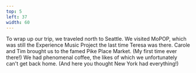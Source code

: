 ```yaml
---
top: 5
left: 37
width: 60
---
```

<span class="dark">
To wrap up our trip, we traveled north to Seattle.
We visited MoPOP,
which was still the Experience Music Project the last time Teresa was there.
Carole and Tim brought us to the famed Pike Place Market.
(<span class="voice--tom">My first time ever there!</span>)
We had phenomenal coffee,
the likes of which we unfortunately can't get back home.
(<span class="voice--teresa">And here you thought New York had everything!</span>)
</dark>
